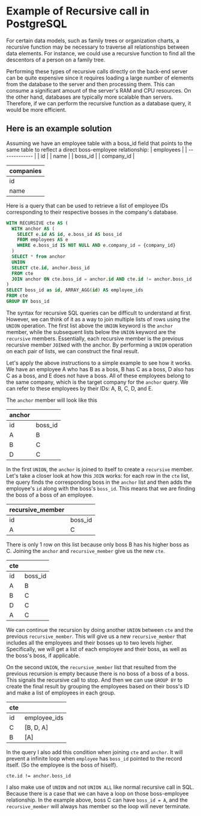 # Example of Recursive call in PostgreSQL

For certain data models, such as family trees or organization charts, a recursive function may be necessary to traverse all relationships between data elements. For instance, we could use a recursive function to find all the descentors of a person on a family tree.

Performing these types of recursive calls directly on the back-end server can be quite expensive since it requires loading a large number of elements from the database to the server and then processing them. This can consume a significant amount of the server's RAM and CPU resources. On the other hand, databases are typically more scalable than servers. Therefore, if we can perform the recursive function as a database query, it would be more efficient.

## Here is an example solution

Assuming we have an employee table with a boss_id field that points to the same table to reflect a direct boss-employee relationship:
| employees  | 
| ------------- |
| id  |
| name  |
| boss_id  |
| company_id  |

| companies  | 
| ------------- |
| id  |
| name  |

Here is a query that can be used to retrieve a list of employee IDs corresponding to their respective bosses in the company's database.

```SQL
WITH RECURSIVE cte AS (
  WITH anchor AS (
    SELECT e.id AS id, e.boss_id AS boss_id
    FROM employees AS e
    WHERE e.boss_id IS NOT NULL AND e.company_id = {company_id}
  )
  SELECT * from anchor
  UNION
  SELECT cte.id, anchor.boss_id
  FROM cte
  JOIN anchor ON cte.boss_id = anchor.id AND cte.id != anchor.boss_id
)
SELECT boss_id as id, ARRAY_AGG(id) AS employee_ids
FROM cte
GROUP BY boss_id
```

The syntax for recursive SQL queries can be difficult to understand at first. However, we can think of it as a way to join multiple lists of rows using the `UNION` operation. The first list above the `UNION` keyword is the `anchor` member, while the subsequent lists below the `UNION` keyword are the `recursive` members. Essentially, each recursive member is the previous recursive member `JOIN`ed with the anchor. By performing a `UNION` operation on each pair of lists, we can construct the final result.

Let's apply the above instructions to a simple example to see how it works. We have an employee A who has B as a boss, B has C as a boss, D also has C as a boss, and E does not have a boss. All of these employees belong to the same company, which is the target company for the `anchor` query. We can refer to these employees by their IDs: A, B, C, D, and E.

The `anchor` member will look like this

| anchor ||
| ------------- | - |
| id  | boss_id |
| A | B |
| B | C |
| D | C |

In the first `UNION`, the `anchor` is joined to itself to create a `recursive` member. Let's take a closer look at how this `JOIN` works: for each row in the `cte` list, the query finds the corresponding boss in the `anchor` list and then adds the employee's `id` along with the boss's `boss_id`. This means that we are finding the boss of a boss of an employee.

| recursive_member ||
| ------------- | - |
| id  | boss_id |
| A | C |

There is only 1 row on this list because only boss B has his higher boss as C.
Joining the `anchor` and `recursive_member` give us the new `cte`.

| cte ||
| ------------- | - |
| id  | boss_id |
| A | B |
| B | C |
| D | C |
| A | C |

We can continue the recursion by doing another `UNION` between `cte` and the previous `recursive_member`. This will give us a new `recursive_member` that includes all the employees and their bosses up to two levels higher. Specifically, we will get a list of each employee and their boss, as well as the boss's boss, if applicable.

On the second `UNION`, the `recursive_member` list that resulted from the previous recursion is empty because there is no boss of a boss of a boss. This signals the recursive call to stop. And then we can use `GROUP BY` to create the final result by grouping the employees based on their boss's ID and make a list of employees in each group.

| cte ||
| ------------- | - |
| id  | employee_ids |
| C | [B, D, A] |
| B | [A] |

In the query I also add this condition when joining `cte` and `anchor`. It will prevent a infinite loop when `employee` has `boss_id` pointed to the record itself. (So the employee is the boss of hiself).

```
cte.id != anchor.boss_id
```

I also make use of `UNION` and not `UNION ALL` like normal recursive call in SQL. Because there is a case that we can have a loop on those boss-employee relationship. In the example above, boss C can have `boss_id = A`, and the `recursive_member` will always has member so the loop will never terminate.
